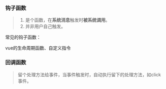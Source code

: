 ### 钩子函数

> 1. 是个函数，在**系统消息**触发时**被系统调用**。
> 2. 并非用户自己触发。

常见的钩子函数：

vue的生命周期函数、自定义指令

### 回调函数

> 留个处理方法给事件，当事件触发时，自动执行留下的处理方法，如click事件。




